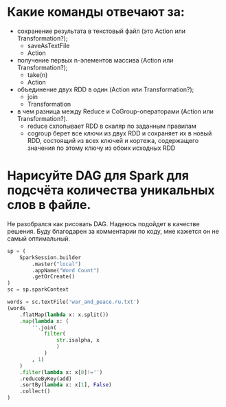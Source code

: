 # Какие команды отвечают за:  
- сохранение результата в текстовый файл (это Action или Transformation?);  
	- saveAsTextFile
	- Action
- получение первых n-элементов массива (Action или Transformation?);  
	- take(n)
	- Action
- объединение двух RDD в один (Action или Transformation?); 
	- join
	- Transformation
- в чем разница между Reduce и CoGroup-операторами (Action или Transformation?).
	- reduce схлопывает RDD в скаляр по заданным правилам
	- cogroup берет все ключи из двух RDD и сохраняет их в новый RDD, состоящий из всех ключей и кортежа, содержащего значения по этому ключу из обоих исходных RDD
# Нарисуйте DAG для Spark для подсчёта количества уникальных слов в файле.

Не разобрался как рисовать DAG. Надеюсь подойдет в качестве решения.
Буду благодарен за комментарии по коду, мне кажется он не самый оптимальный.

```python
sp = (
    SparkSession.builder
        .master("local")
        .appName("Word Count")
        .getOrCreate()
)
sc = sp.sparkContext

words = sc.textFile('war_and_peace.ru.txt')
(words
    .flatMap(lambda x: x.split())
    .map(lambda x: (
        ''.join(
            filter(
                str.isalpha, x
                )
            )
        , 1)
    )
    .filter(lambda x: x[0]!='')
    .reduceByKey(add)
    .sortBy(lambda x: x[1], False)
    .collect()
)
```

